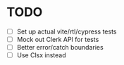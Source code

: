 # TODO

- [ ] Set up actual vite/rtl/cypress tests
- [ ] Mock out Clerk API for tests
- [ ] Better error/catch boundaries
- [ ] Use Clsx instead
